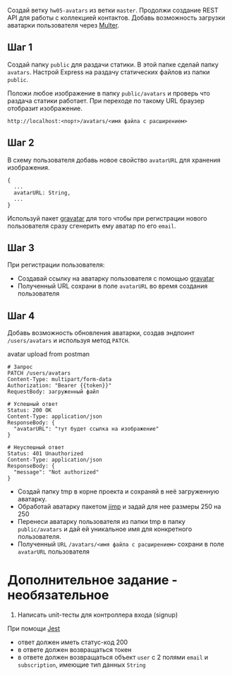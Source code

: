 Создай ветку `hw05-avatars` из ветки `master`. Продолжи создание REST API для работы с коллекцией контактов. Добавь возможность загрузки аватарки пользователя через [Multer](https://github.com/expressjs/multer).

## Шаг 1

Создай папку `public` для раздачи статики. В этой папке сделай папку `avatars`. Настрой Express на раздачу статических файлов из папки `public`.

Положи любое изображение в папку `public/avatars` и проверь что раздача статики работает. При переходе по такому URL браузер отобразит изображение.

```
http://localhost:<порт>/avatars/<имя файла с расширением>
```

## Шаг 2

В схему пользователя добавь новое свойство `avatarURL` для хранения изображения.

```
{
  ...
  avatarURL: String,
  ...
}
```

Используй пакет [gravatar](https://www.npmjs.com/package/gravatar) для того чтобы при регистрации нового пользователя сразу сгенерить ему аватар по его `email`.

## Шаг 3

При регистрации пользователя:

- Создавай ссылку на аватарку пользователя с помощью [gravatar](https://www.npmjs.com/package/gravatar)
- Полученный URL сохрани в поле `avatarURL` во время создания пользователя

## Шаг 4

Добавь возможность обновления аватарки, создав эндпоинт `/users/avatars` и используя метод `PATCH`.

avatar upload from postman

```
# Запрос
PATCH /users/avatars
Content-Type: multipart/form-data
Authorization: "Bearer {{token}}"
RequestBody: загруженный файл

# Успешный ответ
Status: 200 OK
Content-Type: application/json
ResponseBody: {
  "avatarURL": "тут будет ссылка на изображение"
}

# Неуспешный ответ
Status: 401 Unauthorized
Content-Type: application/json
ResponseBody: {
  "message": "Not authorized"
}
``` 

- Создай папку tmp в корне проекта и сохраняй в неё загруженную аватарку.
- Обработай аватарку пакетом [jimp](https://www.npmjs.com/package/jimp) и задай для нее размеры 250 на 250
- Перенеси аватарку пользователя из папки tmp в папку `public/avatars` и дай ей уникальное имя для конкретного пользователя.
- Полученный `URL` `/avatars/<имя файла с расширением>` сохрани в поле `avatarURL` пользователя

# Дополнительное задание - необязательное

1. Написать unit-тесты для контроллера входа (signup)

При помощи [Jest](https://jestjs.io/ru/docs/getting-started)

- ответ должен иметь статус-код 200
- в ответе должен возвращаться токен
- в ответе должен возвращаться объект `user` с 2 полями `email` и `subscription`, имеющие тип данных `String`